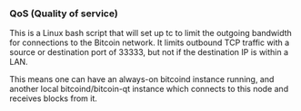 ### QoS (Quality of service) ###

This is a Linux bash script that will set up tc to limit the outgoing bandwidth for connections to the Bitcoin network. It limits outbound TCP traffic with a source or destination port of 33333, but not if the destination IP is within a LAN.

This means one can have an always-on bitcoind instance running, and another local bitcoind/bitcoin-qt instance which connects to this node and receives blocks from it.
